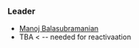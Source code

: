 ### Leader

* [Manoj Balasubramanian](mailto:manoj.balasubramanian@owasp.org)
* TBA < -- needed for reactivaation

